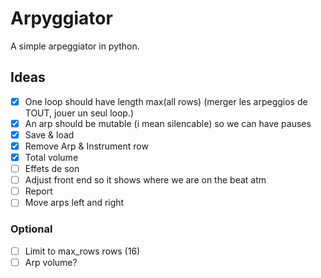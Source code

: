 # Arpyggiator

A simple arpeggiator in python.

## Ideas

- [x] One loop should have length max(all rows) (merger les arpeggios de TOUT, jouer un seul loop.)
- [x] An arp should be mutable (i mean silencable) so we can have pauses
- [x] Save & load
- [X] Remove Arp & Instrument row 
- [X] Total volume
- [ ] Effets de son
- [ ] Adjust front end so it shows where we are on the beat atm
- [ ] Report
- [ ] Move arps left and right

### Optional

- [ ] Limit to max_rows rows (16)
- [ ] Arp volume?
